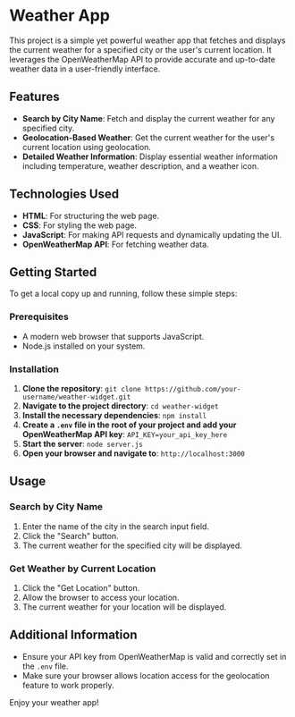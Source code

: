 # Weather App

This project is a simple yet powerful weather app that fetches and displays the current weather for a specified city or the user's current location. It leverages the OpenWeatherMap API to provide accurate and up-to-date weather data in a user-friendly interface.

## Features

- **Search by City Name**: Fetch and display the current weather for any specified city.
- **Geolocation-Based Weather**: Get the current weather for the user's current location using geolocation.
- **Detailed Weather Information**: Display essential weather information including temperature, weather description, and a weather icon.

## Technologies Used

- **HTML**: For structuring the web page.
- **CSS**: For styling the web page.
- **JavaScript**: For making API requests and dynamically updating the UI.
- **OpenWeatherMap API**: For fetching weather data.

## Getting Started

To get a local copy up and running, follow these simple steps:

### Prerequisites

- A modern web browser that supports JavaScript.
- Node.js installed on your system.

### Installation

1. **Clone the repository**:
    `git clone https://github.com/your-username/weather-widget.git`
2. **Navigate to the project directory**:
    `cd weather-widget`
3. **Install the necessary dependencies**:
    `npm install`
4. **Create a `.env` file in the root of your project and add your OpenWeatherMap API key**:
    `API_KEY=your_api_key_here`
5. **Start the server**:
    `node server.js`
6. **Open your browser and navigate to**:
    `http://localhost:3000`
## Usage

### Search by City Name

1. Enter the name of the city in the search input field.
2. Click the "Search" button.
3. The current weather for the specified city will be displayed.

### Get Weather by Current Location

1. Click the "Get Location" button.
2. Allow the browser to access your location.
3. The current weather for your location will be displayed.

## Additional Information

- Ensure your API key from OpenWeatherMap is valid and correctly set in the `.env` file.
- Make sure your browser allows location access for the geolocation feature to work properly.

Enjoy your weather app!

